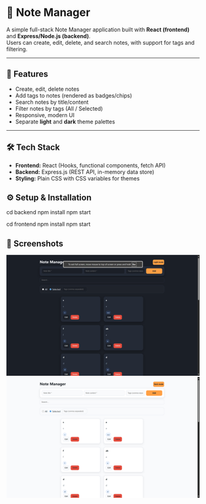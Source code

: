 # 📝 Note Manager

A simple full-stack Note Manager application built with **React (frontend)** and **Express/Node.js (backend)**.  
Users can create, edit, delete, and search notes, with support for tags and filtering.

---

## 🚀 Features
- Create, edit, delete notes
- Add tags to notes (rendered as badges/chips)
- Search notes by title/content
- Filter notes by tags (All / Selected)
- Responsive, modern UI
- Separate **light** and **dark** theme palettes

---

## 🛠 Tech Stack
- **Frontend:** React (Hooks, functional components, fetch API)
- **Backend:** Express.js (REST API, in-memory data store)
- **Styling:** Plain CSS with CSS variables for themes

## ⚙️ Setup & Installation

cd backend
npm install
npm start

cd frontend
npm install
npm start

## 📸 Screenshots
![alt text](<Screenshot 2025-08-25 180346.png>)
![alt text](<Screenshot 2025-08-25 180354.png>)